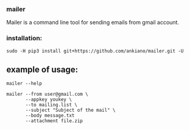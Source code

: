 ### mailer
Mailer is a command line tool for sending emails from gmail account.

### installation:
    sudo -H pip3 install git+https://github.com/ankiano/mailer.git -U

## example of usage:

    mailer --help

    mailer --from user@gmail.com \
           --appkey youkey \
           --to mailing.list \
           --subject "Subject of the mail" \
           --body message.txt
           --attachment file.zip
